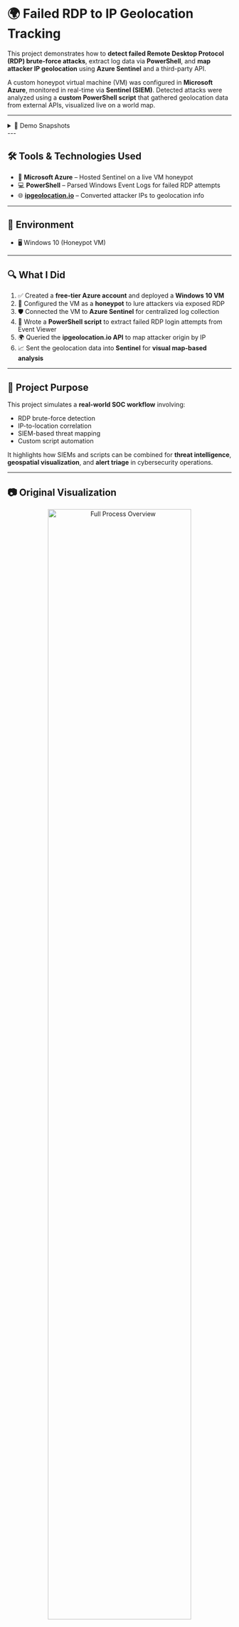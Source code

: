 # 🌍 Failed RDP to IP Geolocation Tracking

This project demonstrates how to **detect failed Remote Desktop Protocol (RDP) brute-force attacks**, extract log data via **PowerShell**, and **map attacker IP geolocation** using **Azure Sentinel** and a third-party API.

A custom honeypot virtual machine (VM) was configured in **Microsoft Azure**, monitored in real-time via **Sentinel (SIEM)**. Detected attacks were analyzed using a **custom PowerShell script** that gathered geolocation data from external APIs, visualized live on a world map.

---
<details closed>
<summary>📸 Demo Snapshots</summary>

<p align="center">
  <b>📌 Brute Force RDP Attempt (Recorded)</b><br>
  <img src="https://i.imgur.com/oArZdLj.png" width="80%" alt="RDP Attempt Screenshot" />
  <br><br>
  <b>📌 Real-time PowerShell Log Output</b><br>
  <img src="https://i.imgur.com/h9Qv34B.png" width="80%" alt="PowerShell Output Screenshot" />
  <br><br>
  <b>📌 Azure Sentinel World Map of Attack Sources</b><br>
  <img src="https://i.imgur.com/BJ3JpNh.png" width="80%" alt="Sentinel Map Screenshot" />
</p>
</details>
---

## 🛠️ Tools & Technologies Used

- 🧠 **Microsoft Azure** – Hosted Sentinel on a live VM honeypot  
- 💻 **PowerShell** – Parsed Windows Event Logs for failed RDP attempts  
- 🌐 [**ipgeolocation.io**](https://ipgeolocation.io/) – Converted attacker IPs to geolocation info

---

## 🧪 Environment

- 🖥️ Windows 10 (Honeypot VM)

---

## 🔍 What I Did

1. ✅ Created a **free-tier Azure account** and deployed a **Windows 10 VM**  
2. 🧲 Configured the VM as a **honeypot** to lure attackers via exposed RDP  
3. 🛡️ Connected the VM to **Azure Sentinel** for centralized log collection  
4. 📜 Wrote a **PowerShell script** to extract failed RDP login attempts from Event Viewer  
5. 🌍 Queried the **ipgeolocation.io API** to map attacker origin by IP  
6. 📈 Sent the geolocation data into **Sentinel** for **visual map-based analysis**  

---

## 🎯 Project Purpose

This project simulates a **real-world SOC workflow** involving:

- RDP brute-force detection  
- IP-to-location correlation  
- SIEM-based threat mapping  
- Custom script automation

It highlights how SIEMs and scripts can be combined for **threat intelligence**, **geospatial visualization**, and **alert triage** in cybersecurity operations.

---

## 📷 Original Visualization

<p align="center">
  <img src="https://i.imgur.com/VHxkSKa.png" width="80%" alt="Full Process Overview" />
</p>
